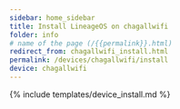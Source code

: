 ```yaml
---
sidebar: home_sidebar
title: Install LineageOS on chagallwifi
folder: info
# name of the page (/{{permalink}}.html)
redirect_from: chagallwifi_install.html
permalink: /devices/chagallwifi/install
device: chagallwifi
---
```

{% include templates/device_install.md %}